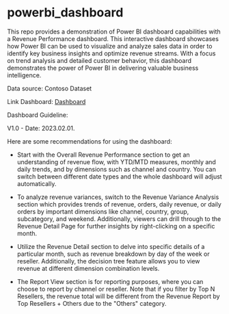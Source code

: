 # powerbi_dashboard

This repo provides a demonstration of Power BI dashboard capabilities with a Revenue Performance dashboard. This interactive dashboard showcases how Power BI can be used to visualize and analyze sales data in order to identify key business insights and optimize revenue streams. With a focus on trend analysis and detailed customer behavior, this dashboard demonstrates the power of Power BI in delivering valuable business intelligence. 

Data source: Contoso Dataset 

Link Dashboard: [Dashboard](https://app.powerbi.com/view?r=eyJrIjoiMTc0NTJiZDEtNmQzZS00ODNhLThiYWYtMzdjMzg1ZTczZGYwIiwidCI6IjE1NTFmMjY3LTQ1NzAtNGViMy04NzhlLTFlN2FlNDI1MjE4OCIsImMiOjEwfQ%3D%3D)

Dashboard Guideline:

V1.0 - Date: 2023.02.01.

Here are some recommendations for using the dashboard:

+ Start with the Overall Revenue Performance section to get an understanding of revenue flow, with YTD/MTD measures, monthly and daily trends, and by dimensions such as channel and country. You can switch between different date types and the whole dashboard will adjust automatically.

+ To analyze revenue variances, switch to the Revenue Variance Analysis section which provides trends of revenue, orders, daily revenue, or daily orders by important dimensions like channel, country, group, subcategory, and weekend. Additionally, viewers can drill through to the Revenue Detail Page for further insights by right-clicking on a specific month.

+ Utilize the Revenue Detail section to delve into specific details of a particular month, such as revenue breakdown by day of the week or reseller. Additionally, the decision tree feature allows you to view revenue at different dimension combination levels.

+ The Report View section is for reporting purposes, where you can choose to report by channel or reseller. Note that if you filter by Top N Resellers, the revenue total will be different from the Revenue Report by Top Resellers + Others due to the "Others" category.